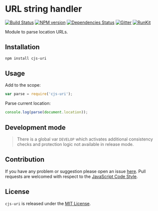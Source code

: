 URL string handler
==================

[![Build Status](https://img.shields.io/travis/cjssdk/uri.svg?style=flat-square)](https://travis-ci.org/cjssdk/uri)
[![NPM version](https://img.shields.io/npm/v/cjs-uri.svg?style=flat-square)](https://www.npmjs.com/package/cjs-uri)
[![Dependencies Status](https://img.shields.io/david/cjssdk/uri.svg?style=flat-square)](https://david-dm.org/cjssdk/uri)
[![Gitter](https://img.shields.io/badge/gitter-join%20chat-blue.svg?style=flat-square)](https://gitter.im/DarkPark/cjssdk)
[![RunKit](https://img.shields.io/badge/RunKit-try-yellow.svg?style=flat-square)](https://runkit.com/npm/cjs-uri)


Module to parse location URLs.


## Installation ##

```bash
npm install cjs-uri
```


## Usage ##

Add to the scope:

```js
var parse = require('cjs-uri');
```

Parse current location:

```js
console.log(parse(document.location));
```


## Development mode ##

> There is a global var `DEVELOP` which activates additional consistency checks and protection logic not available in release mode.


## Contribution ##

If you have any problem or suggestion please open an issue [here](https://github.com/cjssdk/uri/issues).
Pull requests are welcomed with respect to the [JavaScript Code Style](https://github.com/DarkPark/jscs).


## License ##

`cjs-uri` is released under the [MIT License](license.md).
